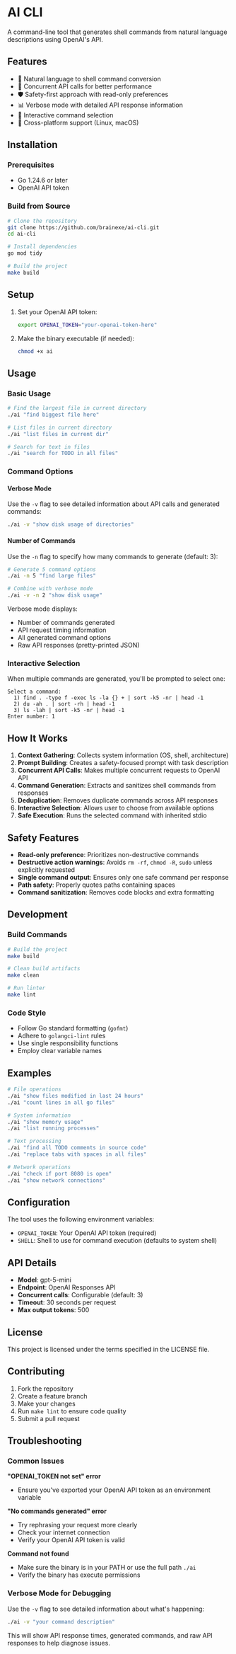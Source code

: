 # AI CLI

A command-line tool that generates shell commands from natural language descriptions using OpenAI's API.

## Features

- 🤖 Natural language to shell command conversion
- 🔄 Concurrent API calls for better performance
- 🛡️ Safety-first approach with read-only preferences
- 📊 Verbose mode with detailed API response information
- 🎯 Interactive command selection
- 🔧 Cross-platform support (Linux, macOS)

## Installation

### Prerequisites

- Go 1.24.6 or later
- OpenAI API token

### Build from Source

```bash
# Clone the repository
git clone https://github.com/brainexe/ai-cli.git
cd ai-cli

# Install dependencies
go mod tidy

# Build the project
make build
```

## Setup

1. Set your OpenAI API token:
   ```bash
   export OPENAI_TOKEN="your-openai-token-here"
   ```

2. Make the binary executable (if needed):
   ```bash
   chmod +x ai
   ```

## Usage

### Basic Usage

```bash
# Find the largest file in current directory
./ai "find biggest file here"

# List files in current directory
./ai "list files in current dir"

# Search for text in files
./ai "search for TODO in all files"
```

### Command Options

#### Verbose Mode

Use the `-v` flag to see detailed information about API calls and generated commands:

```bash
./ai -v "show disk usage of directories"
```

#### Number of Commands

Use the `-n` flag to specify how many commands to generate (default: 3):

```bash
# Generate 5 command options
./ai -n 5 "find large files"

# Combine with verbose mode
./ai -v -n 2 "show disk usage"
```

Verbose mode displays:
- Number of commands generated
- API request timing information
- All generated command options
- Raw API responses (pretty-printed JSON)

### Interactive Selection

When multiple commands are generated, you'll be prompted to select one:

```
Select a command:
  1) find . -type f -exec ls -la {} + | sort -k5 -nr | head -1
  2) du -ah . | sort -rh | head -1
  3) ls -lah | sort -k5 -nr | head -1
Enter number: 1
```

## How It Works

1. **Context Gathering**: Collects system information (OS, shell, architecture)
2. **Prompt Building**: Creates a safety-focused prompt with task description
3. **Concurrent API Calls**: Makes multiple concurrent requests to OpenAI API
4. **Command Generation**: Extracts and sanitizes shell commands from responses
5. **Deduplication**: Removes duplicate commands across API responses
6. **Interactive Selection**: Allows user to choose from available options
7. **Safe Execution**: Runs the selected command with inherited stdio

## Safety Features

- **Read-only preference**: Prioritizes non-destructive commands
- **Destructive action warnings**: Avoids `rm -rf`, `chmod -R`, `sudo` unless explicitly requested
- **Single command output**: Ensures only one safe command per response
- **Path safety**: Properly quotes paths containing spaces
- **Command sanitization**: Removes code blocks and extra formatting

## Development

### Build Commands

```bash
# Build the project
make build

# Clean build artifacts
make clean

# Run linter
make lint
```

### Code Style

- Follow Go standard formatting (`gofmt`)
- Adhere to `golangci-lint` rules
- Use single responsibility functions
- Employ clear variable names

## Examples

```bash
# File operations
./ai "show files modified in last 24 hours"
./ai "count lines in all go files"

# System information
./ai "show memory usage"
./ai "list running processes"

# Text processing
./ai "find all TODO comments in source code"
./ai "replace tabs with spaces in all files"

# Network operations
./ai "check if port 8080 is open"
./ai "show network connections"
```

## Configuration

The tool uses the following environment variables:

- `OPENAI_TOKEN`: Your OpenAI API token (required)
- `SHELL`: Shell to use for command execution (defaults to system shell)

## API Details

- **Model**: gpt-5-mini
- **Endpoint**: OpenAI Responses API
- **Concurrent calls**: Configurable (default: 3)
- **Timeout**: 30 seconds per request
- **Max output tokens**: 500

## License

This project is licensed under the terms specified in the LICENSE file.

## Contributing

1. Fork the repository
2. Create a feature branch
3. Make your changes
4. Run `make lint` to ensure code quality
5. Submit a pull request

## Troubleshooting

### Common Issues

**"OPENAI_TOKEN not set" error**
- Ensure you've exported your OpenAI API token as an environment variable

**"No commands generated" error**
- Try rephrasing your request more clearly
- Check your internet connection
- Verify your OpenAI API token is valid

**Command not found**
- Make sure the binary is in your PATH or use the full path `./ai`
- Verify the binary has execute permissions

### Verbose Mode for Debugging

Use the `-v` flag to see detailed information about what's happening:

```bash
./ai -v "your command description"
```

This will show API response times, generated commands, and raw API responses to help diagnose issues.
